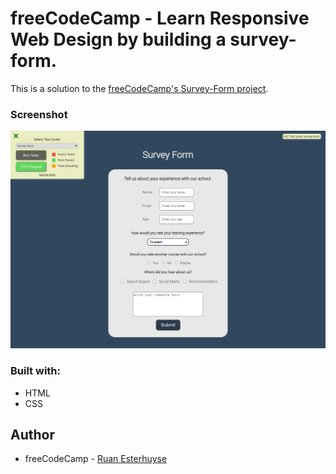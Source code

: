 # freeCodeCamp - Learn Responsive Web Design by building a survey-form.

This is a solution to the [freeCodeCamp's Survey-Form project](https://www.freecodecamp.org/).

### Screenshot

![](Survey-Form-Screenshot.png)

### Built with:

- HTML
- CSS

## Author

- freeCodeCamp - [Ruan Esterhuyse](https://www.freecodecamp.org/ruanesterhuyse)
